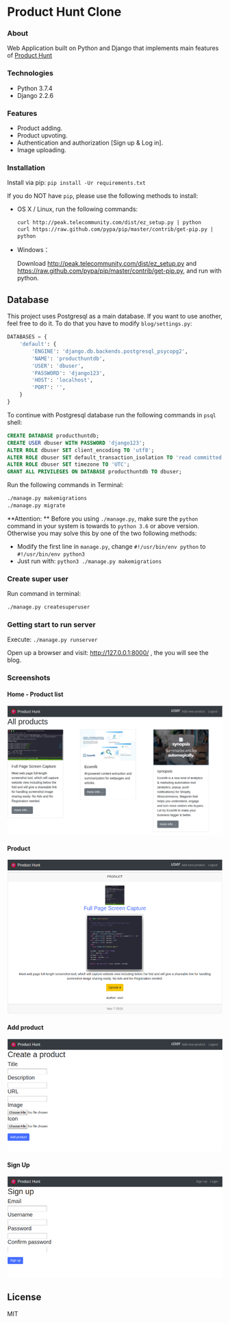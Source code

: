 # Product Hunt Clone

### About

Web Application built on Python and Django that implements main features of [Product Hunt](https://www.producthunt.com/)

### Technologies

- Python 3.7.4
- Django 2.2.6

### Features

- Product adding.
- Product upvoting.
- Authentication and authorization [Sign up & Log in].
- Image uploading.

### Installation

Install via pip: `pip install -Ur requirements.txt`

If you do NOT have `pip`, please use the following methods to install:
- OS X / Linux, run the following commands: 

    ```
    curl http://peak.telecommunity.com/dist/ez_setup.py | python
    curl https://raw.github.com/pypa/pip/master/contrib/get-pip.py | python
    ```

- Windows：

    Download http://peak.telecommunity.com/dist/ez_setup.py and https://raw.github.com/pypa/pip/master/contrib/get-pip.py, and run with python. 

## Database

This project uses Postgresql as a main database. If you want to use another, feel free to do it. To do that you have to modify `blog/settings.py`:
```python
DATABASES = {
    'default': {
        'ENGINE': 'django.db.backends.postgresql_psycopg2',
        'NAME': 'producthuntdb',
        'USER': 'dbuser',
        'PASSWORD': 'django123',
        'HOST': 'localhost',
        'PORT': '',
    }
}
```

To continue with Postgresql database run the following commands in `psql` shell:
```sql
CREATE DATABASE producthuntdb;
CREATE USER dbuser WITH PASSWORD 'django123';
ALTER ROLE dbuser SET client_encoding TO 'utf8';
ALTER ROLE dbuser SET default_transaction_isolation TO 'read committed';
ALTER ROLE dbuser SET timezone TO 'UTC';
GRANT ALL PRIVILEGES ON DATABASE producthuntdb TO dbuser;
```

Run the following commands in Terminal:
```bash
./manage.py makemigrations
./manage.py migrate
```

**Attention: ** Before you using `./manage.py`, make sure the `python` command in your system is towards to `python 3.6` or above version. Otherwise you may solve this by one of the two following methods:
- Modify the first line in `manage.py`, change `#!/usr/bin/env python` to `#!/usr/bin/env python3`
- Just run with: `python3 ./manage.py makemigrations`

### Create super user

Run command in terminal:
```bash
./manage.py createsuperuser
```

### Getting start to run server
Execute: `./manage.py runserver`

Open up a browser and visit: http://127.0.0.1:8000/ , the you will see the blog.

### Screenshots

#### Home - Product list

![home page](screens/home-page.png)

#### Product

![product](screens/product-page.png)

#### Add product

![add product](screens/add-product-page.png)

#### Sign Up

![sign up](screens/sign-up-page.png)

License
----

MIT


